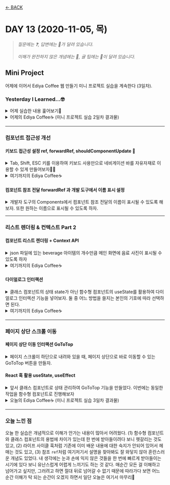 [← BACK](./README.md)

# DAY 13 (2020-11-05, 목)

> _질문에는 ❓, 답변에는 🤖가 달려 있습니다._
>
> _이해가 완전하지 않은 개념에는 🤯, 귤 팁에는 🍊이 달려 있습니다._

## Mini Project
어제에 이어서 Ediya Coffee 웹 만들기 미니 프로젝트 실습을 계속한다 (3일차).

### Yesterday I Learned...🤓 

<details start>
<summary>어제 실습한 내용 훑어보기🐌</summary>
<br />
[어제](./D12.md)는 미니 프로젝트 실습을 2일차였다. <ins> `props`로 데이터를 전달하고, 스프레드 연산자의 다양한 기능을 활용하여 전달받은 데이터를 관리</ins>할 수 있었다. 또한 네비게이션 바의 스르륵🐌 열고 닫힘을 만드는 과정을 통해, <ins>클래스 컴포넌트에서 상태 `state`를 설정하고 `setState` 메서드를 사용하여 이벤트 발생시 상태를 바꿔주는 법</ins>도 배웠다. 특히 스르륵🐌 애니메이션을 구현하기 위해 <ins>`window.setTimeout(() => {...}, delay)`을 이용하여 타임 컨트롤</ins>을 해보았다. 마지막으로 <ins>컨텍스트 API👀 데이터를 저장해둔 파일인 `json`을 import하여, `React.createContext`로 해당 데이터를 context로 생성하고, `Context.Provider value = { value }`로 하위 컴포넌트에 데이터를 공유</ins>하는 것까지 해보았다.     
</details>

<details start>
<summary>어제의 Ediya Coffee☕ (미니 프로젝트 실습 2일차 결과물)</summary>
<br />

![실습 2일차 결과물](./assets/week03_day12_08.gif "실습 2일차 결과물")

</details>

---

### 컴포넌트 접근성 개선

#### 키보드 접근성 설정 ref, forwardRef, shouldComponentUpdate 🤯

<details start>
<summary> Tab, Shift, ESC 키를 이용하여 키보드 사용만으로 네비게이션 바를 자유자재로 이용할 수 있게 만들어보자🤸‍♀️</summary>
<br />
<details start>
<summary>AppNavigation.jsx 코드 보기👀</summary>

```sh
// AppNavigation.jsx
import './AppNavigation.scss'
import React, { Component, Fragment } from 'react'
import EdiyaContext from '../../context/ediyaContext'
import AppButton from './../AppButton/AppButton'

class AppNavigation extends React.Component {
  static contextType = EdiyaContext
  state = {
    isOpen: false,
    classes: 'appNavigation',
  }

  handleOpenMenu = (e) => {
    this.setState(
      {
        isOpen: true,
      },
      () => {
        window.setTimeout(() => {
          this.setState({
            classes: 'appNavigation is-active',
          })
        }, 100)
      },
    )
  }

  handleCloseMenu = (e) => {
    this.setState(
      {
        classes: 'appNavigation',
      },
      () => {
        window.setTimeout(() => {
          this.setState({
            isOpen: false,
          })
        }, 400)
      },
    )
  }

  handleFocusCloseMenuButton = (e) => {
    if (e.shiftKey && e.keyCode == 9) {
      e.preventDefault()
      this.refs.closeButton.focus()
    }
  }

  handleFocusFirstLink = (e) => {
    if (!e.shiftKey && e.keyCode == 9) {
      e.preventDefault()
      this.refs.firstLink.focus()
    }
  }

  handleEscCloseMenu = (e) => {
    console.log('keydown')
    if (e.keyCode == 27) {
      this.handleCloseMenu()
    }
  }

  shouldComponentUpdate(nextProps, { isOpen }) {
    const methodName = isOpen ? 'addEventListener' : 'removeEventListener'

    window.addEventListener('keydown', this.handleEscCloseMenu)
    return true
  }

  render() {
    const {
      navigation: { title, items },
    } = this.context
    return (
      <Fragment>
        <AppButton
          className="is-open-menu"
          label="메뉴 열기"
          onClick={this.handleOpenMenu}
        >
          <span className="ir" />
        </AppButton>

        <nav className={this.state.classes} hidden={!this.state.isOpen}>
          <h2 className="a11yHidden">{title}</h2>
          <ul className="resetList">
            {items.map(({ link, text }, index) => (
              <li key={`${link}-${index}`}>
                <a
                  ref={index == 0 ? 'firstLink' : null}
                  href={link}
                  onKeyDown={
                    index == 0 ? this.handleFocusCloseMenuButton : null
                  }
                >
                  {text}
                </a>
              </li>
            ))}
          </ul>

          <AppButton
            ref="closeButton"
            className="is-close-menu"
            label="메뉴 닫기"
            onClick={this.handleCloseMenu}
            onKeyDown={this.handleFocusFirstLink}
          >
            <span className="close" aria-hidden="true">
              ×
            </span>
          </AppButton>
        </nav>
      </Fragment>
    )
  }
}

export default AppNavigation
```
</details>

<details start>
<summary>AppButton.js 코드 보기👀</summary>

```sh
// AppButton.js
import React, { forwardRef } from 'react'
import classNames from 'classnames'

const AppButton = ({children, className, label, ...restProps}, ref) => {
    const combineClassNames = classNames('resetButton', className)
    return (
        <button
        ref={ref}
        {...restProps}
          className={combineClassNames}
          type="button"
          title={label || null}
          aria-label={label || null}
        >
            {children}
        </button>
    )
};

export default forwardRef(AppButton)
```
</details>

1. 네비게이션 바의 첫번째 요소 (`메뉴`)에 `ref`값으로 `firstLink`를 부여하고, `onkeyDown` 이벤트를 연결한다. 이 이벤트는 사용자가 네비게이션 바의 첫번째 요소 (`메뉴`)에서 `Shift`와 `Tab` 키를 눌렀을 때 브라우저의 기본 동작을 차단하고 마지막 버튼 `closeButton` (`ref`값이 `closeButton`인 요소)으로 이동하도록 한다. 여기서 말하는 마지막 버튼은 네비게이션 바를 닫는 `x` 버튼을 말한다. 

```sh
// AppNavigation.jsx
...

// `Shift`와 `Tab` 키를 눌렀을 때 브라우저의 기본 동작을 차단하고 마지막 버튼 `closeButton` (`ref`값이 `closeButton`인 요소)이 `focus`되도록 한다. 
 handleFocusCloseMenuButton = (e) => {
    if (e.shiftKey && e.keyCode == 9) {
      e.preventDefault()
      this.refs.closeButton.focus()
    }
  }

  ...


// `index`값이 0인 경우에만 `handleFocusCloseMenuButton`을 실행한다.
<a
    ref={index == 0 ? 'firstLink' : null}
    href={link}
    onKeyDown={
    index == 0 ? this.handleFocusCloseMenuButton : null
    }
>

...
```

>🍊 `Tab`키의 keyCode가 9인 건 어떻게 알 수 있을까?<br /> 자바스크립트 이벤트 keyCode 정보는 여기로 👉[http://keycode.info/](http://keycode.info/)
>![JS keycode `tab`](./assets/week03_day13_02.png "JS keycode `tab`")

2. 네비게이션 바의 마지막 버튼 (네비게이션 바 닫는 버튼 `x`)의 `ref`값을 `closeButton`으로 설정한다.

```sh
// AppNavigation.jsx
...

// 마지막 버튼에도 참조 가능한 `ref`를 설정한다.  
<AppButton
    ref="closeButton"
    className="is-close-menu"
    label="메뉴 닫기"
    onClick={this.handleCloseMenu}
>
    <span className="close" aria-hidden="true">
        ×
    </span>
</AppButton>

...
```

3. `x` 버튼을 감싸고 있는 `AppButton`은 `AppButton.js`로부터 import해온 요소다. 그러므로 `x` 버튼의 `AppButton`에 `ref`값을 설정하려면 먼저 `AppButton.js`에 `ref`값이 설정되어 있어야 오류가 발생하지 않는다. `AppButton.js` 컴포넌트는 전달받은 값을 `ref`값으로 설정하게 된다. `ref`를 전달받기 위해 사용하는 것이 `React.forwardRef`다. `React.forwardRef`는 첫번째 인자로 `props`를, 두번째 인자로는 `ref`를 전달한다. 따라서 `AppButton.js` 컴포넌트를 `React.forwardRef`로 래핑하고, 두번째로 전달받은 인자를 `ref` 값으로 설정하면 된다. (`React.forwardRef` 개념 추가 학습 필요🤯)

```sh
// AppButton.js
import React, { forwardRef } from 'react'
import classNames from 'classnames'

const AppButton = ({children, className, label, ...restProps}, ref) => {
    const combineClassNames = classNames('resetButton', className)
    return (
        <button
        ref={ref}
        {...restProps}
          className={combineClassNames}
          type="button"
          title={label || null}
          aria-label={label || null}
        >
            {children}
        </button>
    )
};

export default forwardRef(AppButton)
```

4. 여기까지 하면 네비게이션 바의 첫번째 요소에서 `Shift` + `Tab` 키를 눌렀을 때 닫는 버튼 `x`으로 이동하게 된다. 이제는 `x` 버튼에서 `Tab`을 눌렀을 때 네비게이션 바의 첫번째 요소인 `menu`로 돌아갈 수 있도록 제어해보자. 아래와 같이 마지막 버튼에 `onKeyDown` 이벤트를 연결한다.  

```sh
// AppNavigation.jsx
...
// `Tab` 키를 누르면 기본 브라우저 동작을 차단하고 `ref`가 `firstLink`인 요소가 `focus`되도록 한다.
handleFocusFirstLink = (e) => {
    if (!e.shiftKey && e.keyCode == 9) {
        e.preventDefault()
        this.refs.firstLink.focus()
    }
}

...

<AppButton
    ref="closeButton"
    className="is-close-menu"
    label="메뉴 닫기"
    onClick={this.handleCloseMenu}
    onKeyDown={this.handleFocusFirstLink}
>
    <span className="close" aria-hidden="true">
        ×
    </span>
</AppButton>

...
```

5. 마지막으로 `esc` 키를 눌렀을 때 네비게이션 바를 나갈 수 있도록 해보자. 컴포넌트를 업데이트할지 말지를 결정하는 라이프 사이클 푹인 `shouldComponentUpdate`를 사용하여 네비게이션 바가 열렸을 때, 즉 `isOpen`이 `true`인 상태에서만 `keydown` 이벤트가 발생하여 핸들러 `handleEscCloseMenu`가 실행될 수 있도록 한다. (`라이프 사이클 훅` 개념 추가 학습 필요🤯)

>🍊 `scu`로 `shouldComponentUpdate`하기
>![scu](./assets/week03_day13_04.gif "scu")

<details start>
<summary>ESC 키의 keyCode 확인하기</summary>
<br />
![JS keycode `esc`](./assets/week03_day13_03.png "JS keycode `esc`")
</details>

```sh
// AppNavigation.js
...

  // `isOpen`의 상태를 `false`로 변경하여 네비게이션 바가 닫히도록 한다
  handleCloseMenu = (e) => {
    this.setState(
      {
        classes: 'appNavigation',
      },
      () => {
        window.setTimeout(() => {
          this.setState({
            isOpen: false,
          })
        }, 400)
      },
    )
  }

  // `keyCode`가 27인 `esc` 키를 눌렀을 때 `handleCloseMenu`가 실행된다
  handleEscCloseMenu = (e) => {
    console.log('keydown')
    if (e.keyCode == 27) {
      this.handleCloseMenu()
    }
  }
  
  // `isOpen`이 `true`면 `addEventListener`, `false`면 `removeEventListener`
  shouldComponentUpdate(nextProps, { isOpen }) {
    const methodName = isOpen ? 'addEventListener' : 'removeEventListener'

    window.addEventListener('keydown', this.handleEscCloseMenu)
    return true
  }

...
```
<details start>
<summary>위에서 언급은 안했지만, 영상 강의에서 나온 팁을 담은 귤바구니🍊</summary>
<br />
>🍊 `cdm`로 `componentDidMount`하기 
>![cdm](./assets/week03_day13_01.gif "cdm")

>🍊 `clg`로 `console.log`하기 
>![clg](./assets/week03_day13_05.gif "clg")
</details>


</details>

<details start>
<summary>여기까지의 Ediya Coffee☕</summary>
<br />

![키보드 접근성 적용 결과](./assets/week03_day13_06.gif "키보드 접근성 적용 결과")

</details>

#### 컴포넌트 참조 전달 forwardRef 과 개발 도구에서 이름 표시 설정

<details start>
<summary> 개발자 도구의 Components에서 컴포넌트 참조 전달의 이름이 표시될 수 있도록 해보자. 또한 원하는 이름으로 표시될 수 있도록 하자.</summary>
<br />

아래와 같이 `forwardRef`을 적용하는 경우, 개발자 도구 `Components`에서 해당 컴포넌트의 이름은 `Anonymous`로 뜬다.

```sh
// AppButton.js
import React, { forwardRef } from 'react'
import classNames from 'classnames'

const AppButton = forwardRef(({children, className, label, ...restProps}, ref) => {
    const combineClassNames = classNames('resetButton', className)
    return (
        <button
        ref={ref}
        {...restProps}
          className={combineClassNames}
          type="button"
          title={label || null}
          aria-label={label || null}
        >
            {children}
        </button>
    )
});

export default AppButton;

```
![anonymous](./assets/week03_day13_07.png "anonymous")<br /><br />

위와는 다르게 해당 컴포넌트의 이름이 제대로 표시되게 하려면 다음과 같이 `forwardRef`를 적용해야 한다.

```sh
// AppButton.js
import React, { forwardRef } from 'react'
import classNames from 'classnames'

const AppButton = ({children, className, label, ...restProps}, ref) => {
    const combineClassNames = classNames('resetButton', className)
    return (
        <button
        ref={ref}
        {...restProps}
          className={combineClassNames}
          type="button"
          title={label || null}
          aria-label={label || null}
        >
            {children}
        </button>
    )
};

export default forwardRef(AppButton)

```

![참조 전달 컴포넌트의 이름 표시](./assets/week03_day13_08.png "참조 전달 컴포넌트의 이름 표시")<br /><br />

또한 `displayName`을 활용하여 개발자 도구에 표시되는 참조 전달 컴포넌트의 이름을 원하는 대로 지정할 수 있다. 

```sh
// AppButton.js
import React, { forwardRef } from 'react'
import classNames from 'classnames'

const AppButton = (
    ...
};

AppButton.displayName = "CommonButton"

export default forwardRef(AppButton)
```

![참조 전달 컴포넌트의 이름 지정하여 표시](./assets/week03_day13_09.png "참조 전달 컴포넌트의 이름 지정하여 표시")<br /><br />

</details>

---

### 리스트 렌더링 & 컨텍스트 Part 2

#### 컴포넌트 리스트 렌더링 + Context API

<details start>
<summary> json 파일에 있는 beverage 아이템의 개수만큼 메인 화면에 음료 사진이 표시될 수 있도록 하자 </summary>
<br />
<details start>
<summary>index.js 코드 보기👀</summary>

```sh
// index.js
import "react-app-polyfill/ie11";
import "styles/index.scss";
import React from "react";
import ReactDOM from "react-dom";
import App from "~/App";
import EdiyaContext, {ediyaData} from './context/ediyaContext'

ReactDOM.render(
  <EdiyaContext.Provider value={ediyaData}>
    <App />
  </EdiyaContext.Provider>, document.getElementById("reactApp"));

if (process.env.NODE_ENV === "production") {
  import("~/config/serviceWorker").then((serviceWorker) =>
    serviceWorker.register()
  );
}
```
</details>

함수형 컴포넌트에서는 `Context.Consumer`를 사용하여 리스트 렌더링을 할 수 있다.

```sh
// BeverageList.jsx
import React from 'react'
import BeverageItem from './../BeverageItem/BeverageItem'
import './BeverageList.scss'
import EdiyaContext from '../../context/ediyaContext'

const BeverageList = () => {
  return (
    <ul className="beverageList resetList">
      <EdiyaContext.Consumer>
        {({ beverage_menu: items }) =>
          items.map((item) => <BeverageItem key={item.id} item={item} />)
        }
      </EdiyaContext.Consumer>
    </ul>
  )
}

export default BeverageList
```
<br />
클래스형 컴포넌트로 리스트 렌더링을 하는 경우 코드는 다음과 같이 작성한다. 

```sh
// BeverageList.jsx
import React from 'react'
import BeverageItem from './../BeverageItem/BeverageItem'
import './BeverageList.scss'
import EdiyaContext from '../../context/ediyaContext'

class BeverageList extends React.Component {
  static contextType = EdiyaContext

  render() {
    const { beverage_menu: items } = this.context
    return (
      <ul className="beverageList resetList">
        {items.map((item) => (
          <BeverageItem key={item.id} item={item} />
        ))}
      </ul>
    )
  }
}

export default BeverageList

```
</details>

<details start>
<summary>여기까지의 Ediya Coffee☕</summary>
<br />

![컴포넌트 리스트 렌더링](./assets/week03_day13_10.gif "컴포넌트 리스트 렌더링")

</details>


#### 다이얼로그 인터랙션

<details start>
<summary> 클래스 컴포넌트의 상태 state가 아닌 함수형 컴포넌트의 useState를 활용하여 다이얼로그 인터렉션 기능을 넣어보자. 둘 중 어느 방법을 쓸지는 본인의 기호에 따라 선택하면 된다.</summary>
<br />

```sh
// BeverageItem.jsx
import React from 'react'
import './BeverageItem.scss'
import { Fragment, useState } from 'react'

const BeverageItem = ({
  item: {
    id,
    figure: { name, width, height, src },
    detail: { desc, en, ko, display_criteria: criteria },
  },
}) => {
  const uniqueId = `beverageList__item-${id}`
  const [pressed, setPressed] = useState(false)
  const [dialogClassName, setdialogClassName] = useState('beverageList__dialog')

  function handleShowDialog(e) {
    e.preventDefault()
    setPressed(true)
    window.setTimeout(() => {
      setdialogClassName('beverageList__dialog is-active')
    }, 100)
  }

  function handleHideDialog(e) {
    setdialogClassName('beverageList__dialog')
    window.setTimeout(() => {
      setPressed(false)
    }, 400)
  }

  return (
    <li className="beverageList__item">
      <a
        className="beverageList__button"
        href="#"
        role="button"
        aria-haspopup="true"
        aria-pressed={pressed}
        onClick={handleShowDialog}
      >
        <figure>
          <img src={src} width={width} height={height} alt="" />
          <figcaption>{name}</figcaption>
        </figure>
      </a>
      <div
        className={dialogClassName}
        hidden={!pressed}
        role="dialog"
        aria-modal="false"
        aria-labelledby={uniqueId}
      >
        <h3 className="beverageList__dialog--name" id={uniqueId}>
          {ko}
          <span lang="en">{en}</span>
        </h3>
        <p>{desc}</p>
        <div className="beverageList__dialog--multiColumn is-2">
          <dl>
            {criteria.map(([dt, dd], index) => (
              <Fragment key={index}>
                <dt>{dt}</dt>
                <dd>({dd})</dd>
              </Fragment>
            ))}
          </dl>
        </div>
        <button
          className="button is-close-dialog"
          type="button"
          title="닫기"
          aria-label="음료 정보 패널 닫기"
          onClick={handleHideDialog}
        >
          <span aria-hidden="true">×</span>
        </button>
      </div>
    </li>
  )
}

export default BeverageItem
```
</details>

<details start>
<summary>여기까지의 Ediya Coffee☕</summary>
<br />

![다이얼로그 인터렉션](./assets/week03_day13_11.gif "다이얼로그 인터렉션")

</details>

--- 

### 페이지 상단 스크롤 이동

#### 페이지 상단 이동 인터랙션 GoToTop

<details start>
<summary> 페이지 스크롤이 하단으로 내려와 있을 때, 페이지 상단으로 바로 이동할 수 있는 GoToTop 버튼을 만들자. </summary>
<br />

`GoToTop` 컴포넌트에 있는 `button`의 `className`에 `is-show`가 붙으면 `GoToTop` 버튼 (페이지 하단으로 내려갔을 때, 상단으로 바로 슝 올라갈 수 있게 해주는 버튼)이 보이게 된다 (`GoToTop.scss` 참조). 즉 (1) 상태 `state` 에 따라 버튼의 `className`이 변경되어 버튼이 보이거나 보이지 않을 수 있도록 하고, (2) 버튼을 누르면 페이지 상단으로 이동하는 애니메이션이 작동하도록 함수를 작성해야 한다. 이를 위한 간략한 절차는 다음과 같다: 

1. `state`를 설정할 수 있는 클래스 컴포넌트로 변경한다.
2. 컴포넌트의 `defaultProps`와 `state`를 설정한다. 
    - 여기서 `defaultProps`는 버튼이 보이게 되는 페이지의 포지션을 지정하며, 기본 `state`는 `className`에 `is-show`가 붙을지 말지를 결정하는 조건(`isShow`)이 지정된다.
3. `state`가 변경되는 조건을 정하고 `setState`를 활용하여 조건에 따른 `state`가 변경되도록 한다. 
    - 페이지의 포지션이 100을 넘어가면 `state`를 `isShow`는 `true`인 것으로 변경된다.
4. `className`을 동적 바인딩 처리하여 `state`에 따른 `className`이 변경되도록 한다.
    - `isShow`가 `true`면 버튼의 `className`에는 `is-show`가 붙는다.
5. 버튼을 누르면 페이지 상단으로 이동할 수 있도록 `scrollIntoView` 메서드를 적용한다.

<br />
보다 자세한 설명은 아래의 코드에 주석으로 달아 놓았다. 라이프 사이클 훅 개념이 아직 이해가 잘 가지 않는다🤯

```sh
import './GoToTop.scss'
import React from 'react'

// `state` 설정은 클래스 컴포넌트에서만 할 수 있으므로 위와 같이 작성된 함수형 컴포넌트를 `React Pure to Class` 익스텐션을 적용하여 클래스 컴포넌트로 바꿔준다. 
// 
class GoToTop extends React.Component {
  // `state`의 초기 값을 설정한다. 
  static defaultProps = {
    changeModePosition: 100,
  }
  state = {
    isShow: false,
  }

  // 윈도우 포지션이 100을 넘어가면 `state`의 `isShow`를 `true`로 변경한다.
  // 그렇지 않은 경우에는 `state`의 `isShow`를 `false`로 한다. 
  handleDetectScrollPosition = () => {
    if (window.scrollY > this.props.changeModePosition) {
      this.setState({
        isShow: true,
      })
    } else {
      this.setState({
        isShow: false,
      })
    }
  }
  
  // `scrollIntoView` 메서드는 페이지 상단으로 이동하게 해준다. 여기에 `smooth` 옵션을 줘서 부드럽게 움직이는 효과를 줄 수 있다.
  handleGoToTop = () => {
    const html = documentation.documentElement
    html.scrollIntoView({ behavior: 'smooth' })
  }
   
  // 라이프 사이클 훅 복습 필요...🤯 
  componentDidMount() {
    window.addEventListener('scroll', this.handleDetectScrollPosition)
  }

  componentWillUnmount() {
    window.removeEventListener('scroll', this.handleDetectScrollPosition)
  }

  render() {
    return (
      <button
        type="button"
        // 조건에 따라 `className`을 동적 바인딩한다. 
        // `isShow`값이 `true`면 `is-show`가 된다.
        className={`button goToTop ${
          this.state.isShow ? 'is-show' : ''
        }`.trim()}
        aria-label="페이지 상단으로 이동"
        onClick={this.handleGoToTop}
      >
        <svg
          viewBox="0 0 64 64"
          xmlns="http://www.w3.org/2000/svg"
          aria-hidden="true"
        >
          <path d="m32 56c1.104 0 2-.896 2-2v-39.899l14.552 15.278c.393.413.92.621 1.448.621.495 0 .992-.183 1.379-.552.8-.762.831-2.028.069-2.828l-16.619-17.448c-.756-.755-1.76-1.172-2.829-1.172s-2.073.417-2.862 1.207l-16.586 17.414c-.762.8-.731 2.066.069 2.828s2.067.731 2.828-.069l14.551-15.342v39.962c0 1.104.896 2 2 2z" />
        </svg>
      </button>
    )
  }
}

export default GoToTop
```


</details>

#### React 훅 활용 useState, useEffect

<details start>
<summary> 앞서 클래스 컴포넌트로 상태 관리하여 GoToTop 기능을 만들었다. 이번에는 동일한 작업을 함수형 컴포넌트로 진행해보자 </summary>
<br />


```sh
// GoToTop.jsx

import './GoToTop.scss'
import React, { useState, useEffect } from 'react'

// `scrollIntoView` 메서드에 `smooth`옵션을 줘서 페이지 상단으로 부드럽게 이동하는 효과를 넣는다
function handleGoToTop() {
  document.documentElement.scrollIntoView({ behavior: 'smooth' })
}

const GoToTop = ({ changeModePosition }) => {
  const [show, setShow] = useState(false)
  
  // `useEffect` 훅으로 라이프 사이클 훅을 대체할 수 있다🤯
  useEffect(() => {
    // `useEffect` 훅은 첫번째 인자로 함수를 전달받게 된다
    // 윈도우 포지션이 지정 값을 넘으면 `setShow`를 `true`로 한다
    function handleScrollDetection() {
      window.scrollY > changeModePosition ? setShow(true) : setShow(false)
    }
    window.addEventListener('scroll', handleScrollDetection)
    return () => {
      window.removeEventListener('scroll', handleScrollDetection)
    }
  }, [changeModePosition])

  return (
    <button
      type="button"
      // `show` 상태 값이 참이면 `is-show`를 `className`에 붙여준다
      className={`button goToTop ${show ? 'is-show' : ''}`.trim()}
      aria-label="페이지 상단으로 이동"

      // 버튼을 클릭했을 때 작동할 핸들러를 연결한다
      onClick={handleGoToTop}
    >
      <svg
        viewBox="0 0 64 64"
        xmlns="http://www.w3.org/2000/svg"
        aria-hidden="true"
      >
        <path d="m32 56c1.104 0 2-.896 2-2v-39.899l14.552 15.278c.393.413.92.621 1.448.621.495 0 .992-.183 1.379-.552.8-.762.831-2.028.069-2.828l-16.619-17.448c-.756-.755-1.76-1.172-2.829-1.172s-2.073.417-2.862 1.207l-16.586 17.414c-.762.8-.731 2.066.069 2.828s2.067.731 2.828-.069l14.551-15.342v39.962c0 1.104.896 2 2 2z" />
      </svg>
    </button>
  )
}

// 함수 객체에 기본 값을 설정한다
GoToTop.defaultProps = {
  changeModePosition: 100,
}

export default GoToTop
```
</details>

<details start>
<summary>오늘의 Ediya Coffee☕ (미니 프로젝트 실습 3일차 결과물)</summary>
<br />

![실습 3일차 결과물](./assets/week03_day13_12.gif "실습 3일차 결과물")

</details>


---

### 오늘 느낀 점

오늘 한 실습은 개념적으로 이해가 안가는 내용이 많아서 어려웠다. (1) 함수형 컴포넌트와 클래스 컴포넌트의 용법에 차이가 있는데 한 번에 받아들이려다 보니 헷갈리는 것도 있고, (2) 라이프 사이클 훅처럼 기존에 이미 배운 내용에 대한 숙지가 안되어 있어서 헤매는 것도 있고, (3) 참조 `ref`처럼 여기저기서 설명을 찾아봐도 잘 와닿지 않아 혼란스러운 개념도 있었다. 내 생각에는 눈과 손에 익지 않은 것들을 한 번에 빠르게 받아들이는 시기에 있다 보니 유난스럽게 어렵게 느끼기도 하는 것 같다. 매순간 모든 걸 이해하고 넘어가고 싶지만, 그러려고 하면 절대 뒤로 넘어갈 수 없기 때문에  따라가다 보면 어느 순간 이해가 탁 되는 순간이 오겠지 하면서 일단 오늘은 여기서 마무리🌝
